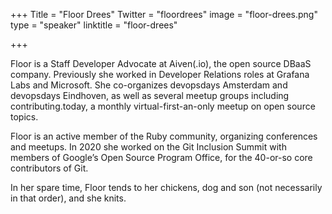 +++
Title = "Floor Drees"
Twitter = "floordrees"
image = "floor-drees.png"
type = "speaker"
linktitle = "floor-drees"

+++

Floor is a Staff Developer Advocate at Aiven(.io), the open source DBaaS company. Previously she worked in Developer Relations roles at Grafana Labs and Microsoft. She co-organizes devopsdays Amsterdam and devopsdays Eindhoven, as well as several meetup groups including contributing.today, a monthly virtual-first-an-only meetup on open source topics. 

Floor is an active member of the Ruby community, organizing conferences and meetups. In 2020 she worked on the Git Inclusion Summit with members of Google’s Open Source Program Office, for the 40-or-so core contributors of Git. 

In her spare time, Floor tends to her chickens, dog and son (not necessarily in that order), and she knits. 

